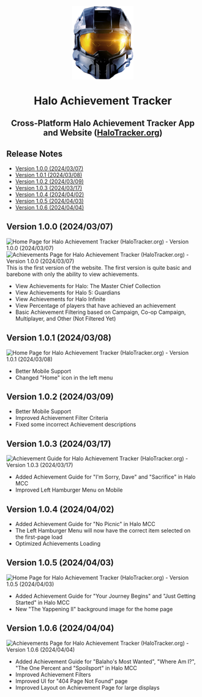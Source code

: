 <p align="center">
  <img width="160" align="center" src="/assets/halo-mcc.png">
</p>
<h1 align="center">
  Halo Achievement Tracker
</h1>
<h2 align="center">
  Cross-Platform Halo Achievement Tracker App and Website (<a href="https://halotracker.org/">HaloTracker.org</a>)
</h2>


## Release Notes
* [Version 1.0.0 (2024/03/07)](#version-100-20240307)
* [Version 1.0.1 (2024/03/08)](#version-101-20240308)
* [Version 1.0.2 (2024/03/09)](#version-102-20240309)
* [Version 1.0.3 (2024/03/17)](#version-103-20240317)
* [Version 1.0.4 (2024/04/02)](#version-104-20240402)
* [Version 1.0.5 (2024/04/03)](#version-105-20240403)
* [Version 1.0.6 (2024/04/04)](#version-106-20240404)
  

## Version 1.0.0 (2024/03/07)
![Home Page for Halo Achievement Tracker (HaloTracker.org) - Version 1.0.0 (2024/03/07)](https://github.com/shaunroselt/HaloTracker.org/assets/5418178/f0200da5-9108-45b7-952a-4817ee110518)
![Achievements Page for Halo Achievement Tracker (HaloTracker.org) - Version 1.0.0 (2024/03/07)](https://github.com/shaunroselt/HaloTracker.org/assets/5418178/5d74a68a-3724-49d8-a4bc-834856f12d3d)
This is the first version of the website. The first version is quite basic and barebone with only the ability to view achievements.
- View Achievements for Halo: The Master Chief Collection
- View Achievements for Halo 5: Guardians
- View Achievements for Halo Infinite
- View Percentage of players that have achieved an achievement
- Basic Achievement Filtering based on Campaign, Co-op Campaign, Multiplayer, and Other (Not Filtered Yet)

## Version 1.0.1 (2024/03/08)
![Home Page for Halo Achievement Tracker (HaloTracker.org) - Version 1.0.1 (2024/03/08)](https://github.com/shaunroselt/HaloTracker.org/assets/5418178/91f8fdc9-f9e1-4974-af80-92ace41fe55b)
- Better Mobile Support
- Changed "Home" icon in the left menu

## Version 1.0.2 (2024/03/09)
- Better Mobile Support
- Improved Achievement Filter Criteria
- Fixed some incorrect Achievement descriptions

## Version 1.0.3 (2024/03/17)
![Achievement Guide for Halo Achievement Tracker (HaloTracker.org) - Version 1.0.3 (2024/03/17)](https://github.com/shaunroselt/HaloTracker.org/assets/5418178/4a84dd66-94c4-48b5-a784-4498839c50f0)
- Added Achievement Guide for "I'm Sorry, Dave" and "Sacrifice" in Halo MCC
- Improved Left Hamburger Menu on Mobile

## Version 1.0.4 (2024/04/02)
- Added Achievement Guide for "No Picnic" in Halo MCC
- The Left Hamburger Menu will now have the correct item selected on the first-page load
- Optimized Achievements Loading

## Version 1.0.5 (2024/04/03)
![Home Page for Halo Achievement Tracker (HaloTracker.org) - Version 1.0.5 (2024/04/03)](https://github.com/shaunroselt/HaloTracker.org/assets/5418178/d08a9e9b-6abe-48ad-b9bd-0bdf858fdcfa)
- Added Achievement Guide for "Your Journey Begins" and "Just Getting Started" in Halo MCC
- New "The Yappening II" background image for the home page

## Version 1.0.6 (2024/04/04)
![Achievements Page for Halo Achievement Tracker (HaloTracker.org) - Version 1.0.6 (2024/04/04)](https://github.com/shaunroselt/HaloTracker.org/assets/5418178/1c7f88d5-d1a9-4930-85fc-d2d9abd58adf)
- Added Achievement Guide for "Balaho's Most Wanted", "Where Am I?", "The One Percent and "Spoilsport" in Halo MCC
- Improved Achievement Filters
- Improved UI for "404 Page Not Found" page
- Improved Layout on Achievement Page for large displays
